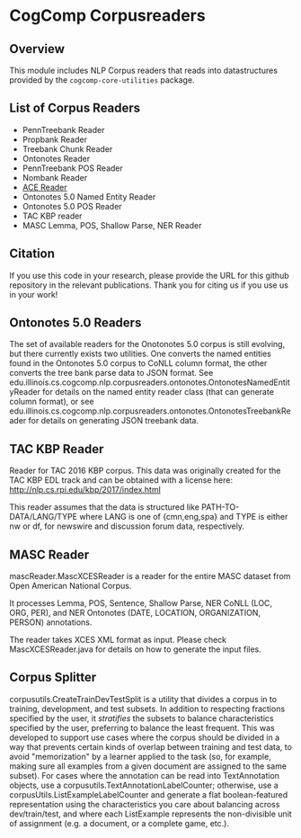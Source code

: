 # CogComp Corpusreaders

## Overview

This module includes NLP Corpus readers that reads into datastructures
provided by the `cogcomp-core-utilities` package.

## List of Corpus Readers
  - PennTreebank Reader
  - Propbank Reader
  - Treebank Chunk Reader
  - Ontonotes Reader
  - PennTreebank POS Reader
  - Nombank Reader
  - [ACE Reader](doc/ACEReader.md) 
  - Ontonotes 5.0 Named Entity Reader
  - Ontonotes 5.0 POS Reader
  - TAC KBP reader
  - MASC Lemma, POS, Shallow Parse, NER Reader

## Citation

If you use this code in your research, please provide the URL for this github repository in the relevant publications.
Thank you for citing us if you use us in your work! 

## Ontonotes 5.0 Readers

The set of available readers for the Onotonotes 5.0 corpus is still evolving, but there currently exists two utilities.
One converts the named entities found in the Ontonotes 5.0 corpus to CoNLL column format, the other converts the 
tree bank parse data to JSON format. See edu.illinois.cs.cogcomp.nlp.corpusreaders.ontonotes.OntonotesNamedEntityReader
for details on the named entity reader class (that can generate column format), or see
edu.illinois.cs.cogcomp.nlp.corpusreaders.ontonotes.OntonotesTreebankReader for details on generating JSON treebank 
data. 

## TAC KBP Reader

Reader for TAC 2016 KBP corpus. This data was originally created for the TAC KBP EDL track and can be obtained with a
license here: http://nlp.cs.rpi.edu/kbp/2017/index.html

This reader assumes that the data is structured like PATH-TO-DATA/LANG/TYPE where LANG is one of {cmn,eng,spa} and TYPE
is either nw or df, for newswire and discussion forum data, respectively.

## MASC Reader

mascReader.MascXCESReader is a reader for the entire MASC dataset from Open American National Corpus.

It processes Lemma, POS, Sentence, Shallow Parse, NER CoNLL (LOC, ORG, PER),
and NER Ontonotes (DATE, LOCATION, ORGANIZATION, PERSON) annotations.

The reader takes XCES XML format as input.
Please check MascXCESReader.java for details on how to generate the input files.

## Corpus Splitter

corpusutils.CreateTrainDevTestSplit is a utility that divides a corpus in to training, development, and test
subsets. In addition to respecting fractions specified by the user, it *stratifies* the subsets to balance
characteristics specified by the user, preferring to balance the least frequent.  This was developed to support
use cases where the corpus should be divided in a way that prevents certain kinds of overlap between training
and test data, to avoid "memorization" by a learner applied to the task (so, for example, making sure all
examples from a given document are assigned to the same subset). For cases where the annotation
can be read into TextAnnotation objects, use a corpusutils.TextAnnotationLabelCounter; otherwise, use a
corpusUtils.ListExampleLabelCounter and generate a flat boolean-featured representation using the characteristics
you care about balancing across dev/train/test, and where each ListExample represents the non-divisible unit of
assignment (e.g. a document, or a complete game, etc.).
